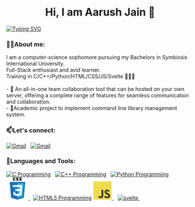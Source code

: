 <h1 align='center'>Hi, I am Aarush Jain 👋</h1>

<a href="https://github.com/AarushJ19"><img src="https://readme-typing-svg.demolab.com?font=Caveat&size=40&pause=500&color=2EA1D3&center=true&width=935&height=55&lines=Engineering+Student;Full+Stack+Developer;Security+Inclined;Curious%2C+Progress+Oriented%2C+Analytical" alt="Typing SVG" /></a></br>
### 👨‍💻About me:
I am a computer-science sophomore pursuing my Bachelors in Symbiosis International University. </br>Full-Stack enthusiast and avid learner. </br>Training in C/C++/Python/HTML/CSS/JS/Svelte 👨🏽‍💻</br>
</br>- 🔭 An all-in-one team collaboration tool that can be hosted on your own server, offering a complete range of features for seamless communication and collaboration.
</br>- 🔭Academic project to implement command line library management system.  

### 📫Let's connect:
<a href="mailto:aarushjain135@gmail.com" target='_blank'><img src="https://cdn.iconscout.com/icon/free/png-256/gmail-2981844-2476484.png" alt="Gmail" style="width:45px;height:45px;"></a>&nbsp;&nbsp;
<a href="https://www.linkedin.com/in/aarush-jain-988382141/" target='_blank'><img src="https://cdn.iconscout.com/icon/free/png-256/linkedin-162-498418.png" alt="Gmail" style="width:45px;height:45px;"></a>

### 📖Languages and Tools:
<a href="https://www.cprogramming.com" target="_blank"><img src="https://cdn.iconscout.com/icon/free/png-256/c-57-1175191.png" alt="C Programming" style="width:50px;height:50px;"></a>&nbsp;&nbsp;
<a href="https://www.cplusplus.org" target="_blank"><img src="https://cdn.iconscout.com/icon/free/png-256/cplusplus-1-1175244.png" alt="C++ Programming" style="width:50px;height:50px;"></a>&nbsp;&nbsp;
<a href="https://www.python.org" target="_blank"><img src="https://cdn.iconscout.com/icon/free/png-256/python-2-226051.png" alt="Python Programming" style="width:50px;height:50px;"></a>&nbsp;&nbsp;
<a href="https://www.w3schools.com/css/" target="_blank" rel="noreferrer"> <img src="https://raw.githubusercontent.com/devicons/devicon/master/icons/css3/css3-original-wordmark.svg" alt="css3" width="60" height="60"/> </a>&nbsp;
<a href="https://html.spec.whatwg.org" target="_blank"><img src="https://cdn.iconscout.com/icon/free/png-256/html-5-1-1175208.png" alt="HTML5 Programming" style="width:50px;height:50px;"></a>
<a href="https://developer.mozilla.org/en-US/docs/Web/JavaScript" target="_blank" rel="noreferrer"> <img src="https://raw.githubusercontent.com/devicons/devicon/master/icons/javascript/javascript-original.svg" alt="javascript" width="50" height="50"/> </a>&nbsp;&nbsp;
<a href="https://svelte.dev" target="_blank" rel="noreferrer"> <img src="https://upload.wikimedia.org/wikipedia/commons/1/1b/Svelte_Logo.svg" alt="svelte" width="50" height="50"/> </a>&nbsp;&nbsp;

<!--
<a href="https://github.com/AarushJ19">
  <img align="center" src="https://github-readme-stats.vercel.app/api?username=AarushJ19&theme=github_dark&count_private=false&show_icons=true&hide_rank=true&custom_title=📈Aarush's&nbsp;GitHub&nbsp;Stats&include_all_commits=true" />
</a> 
-->
